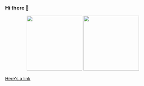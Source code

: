 ### Hi there 👋

<p align="center">
  <img height="180em" src="https://github-readme-stats.vercel.app/api?username=Jord4563&show_icons=true&theme=radical" />
  <img height="180em" src="https://github-readme-stats-eight-theta.vercel.app/api/top-langs/?username=Jord4563&theme=radical&layout=compact&exclude_lang=java+r" />
</p>

[Here's a link](https://youtu.be/dQw4w9WgXcQ)

<!--
**Jord4563/Jord4563** is a ✨ _special_ ✨ repository because its `README.md` (this file) appears on your GitHub profile.

Here are some ideas to get you started:

- 🔭 I’m currently working on ...
- 🌱 I’m currently learning ...
- 👯 I’m looking to collaborate on ...
- 🤔 I’m looking for help with ...
- 💬 Ask me about ...
- 📫 How to reach me: ...
- 😄 Pronouns: ...
- ⚡ Fun fact: ...
-->
